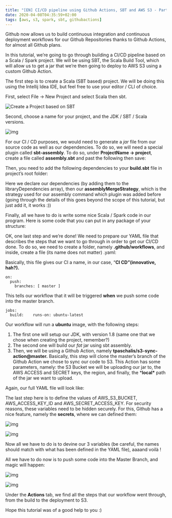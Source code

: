 ```yaml
---
title: "[EN] CI/CD pipeline using Github Actions, SBT and AWS S3 - Part 1"
date: 2020-04-08T04:35:59+02:00
tags: [aws, s3, spark, sbt, githubactions]
---
```

Github now allows us to build continuous integration and continuous deployment workflows for our Github Repositories thanks to Github Actions, for almost all Github plans.

In this tutorial, we’re going to go through building a CI/CD pipeline based on a Scala / Spark project. We will be using SBT, the Scala Build Tool, which will allow us to get a jar that we’re then going to deploy to AWS S3 using a custom Github Action.

The first step is to create a Scala (SBT based) project. We will be doing this using the Intellij Idea IDE, but feel free to use your editor / CLI of choice.

First, select File -> New Project and select Scala then sbt.

![Create a Project based on SBT](https://miro.medium.com/max/1293/1*XJmWq5S0xg0SNWYAu_6iZg.png)

Second, choose a name for your project, and the JDK / SBT / Scala versions.

![img](https://miro.medium.com/max/1293/1*vZ0jy2NDqebo_nvbaT3Hzg.png)

For our CI / CD purposes, we would need to generate a *jar* file from our source code as well as our dependencies. To do so, we will need a special plugin called **sbt-assembly**. To do so, under **ProjectName -> project**, create a file called **assembly.sbt** and past the following then save:

<script src="https://gist.github.com/fakirAyoub/de35fdce02a0d3b09922646a421a2b79.js"></script>

Then, you need to add the following dependencies to your **build.sbt** file in project’s root folder:

<script src="https://gist.github.com/fakirAyoub/d3e6ffa8bbb66ceba3487501d20379c3.js"></script>

Here we declare our dependencies (by adding them to the libraryDependencies array), then our **assemblyMergeStrategy**, which is the strategy used for our assembly command which plugin was added before (going through the details of this goes beyond the scope of this tutorial, but just add it, it works :))

Finally, all we have to do is write some nice Scala / Spark code in our program. Here is some code that you can put in any package of your structure:

<script src="https://gist.github.com/fakirAyoub/fdfd34b206511f8502cac05b556a9858.js"></script>

OK, one last step and we’re done! We need to prepare our YAML file that describes the steps that we want to go through in order to get our CI/CD done. To do so, we need to create a folder, namely **.github/workflows**, and inside, create a file (its name does not matter) .yaml:


<script src="https://gist.github.com/fakirAyoub/f7c766045dd0616480b20112d03a6691.js"></script>

Basically, this file gives our CI a name, in our case, “**CI CD”(**innovative, hah?**).**

```
on:
  push:
    branches: [ master ]
```

This tells our workflow that it will be triggered **when** we push some code into the master branch.

```
jobs:
  build:    runs-on: ubuntu-latest
```

Our workflow will run a **ubuntu** image, with the following steps:

1. The first one will setup our JDK, with version 1.8 (same one that we chose when creating the project, remember?)
2. The second one will build our *fat* jar using sbt assembly.
3. Then, we will be using a Github Action, namely **tpaschalis/s3-sync-action@master.** Basically, this step will clone the master’s branch of the Github Action we chose to sync our code to S3. This Action has some parameters, namely: the S3 Bucket we will be uploading our jar to, the AWS ACCESS and SECRET keys, the region, and finally, the ***local\*** path of the jar we want to upload.

Again, our full YAML file will look like:


The last step here is to define the values of AWS_S3_BUCKET, AWS_ACCESS_KEY_ID and AWS_SECRET_ACCESS_KEY. For security reasons, these variables need to be hidden securely. For this, Github has a nice feature, namely the **secrets**, where we can defined them:

![img](https://miro.medium.com/max/60/1*Atl_3yNsxuea9Hu8PpmHMw.png?q=20)

![img](https://miro.medium.com/max/1377/1*Atl_3yNsxuea9Hu8PpmHMw.png)

Now all we have to do is to devine our 3 variables (be careful, the names should match with what has been defined in the YAML file), aaaand voilà !

All we have to do now is to push some code into the Master Branch, and magic will happen:

![img](https://miro.medium.com/max/60/1*5lOKewMq8aXnszE7nciaVg.png?q=20)

![img](https://miro.medium.com/max/1581/1*5lOKewMq8aXnszE7nciaVg.png)

Under the **Actions** tab, we find all the steps that our workflow went through, from the build to the deployment to S3.

Hope this tutorial was of a good help to you :)
